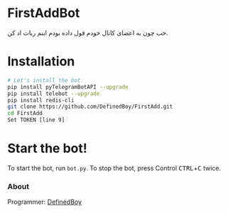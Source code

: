 # FirstAddBot

خب چون به اعضای کانال خودم قول داده بودم اینم ربات اد کن.

# Installation

```sh
# Let's install the bot.
pip install pyTelegramBotAPI --upgrade
pip install telebot --upgrade
pip install redis-cli
git clone https://github.com/DefinedBoy/FirstAdd.git
cd FirstAdd
Set TOKEN [line 9]
```
# Start the bot!

To start the bot, run `bot.py`. To stop the bot, press Control <kbd>CTRL</kbd>+<kbd>C</kbd> twice.

### About

Programmer: [DefinedBoy](https://t.me/DefinedBoy)
